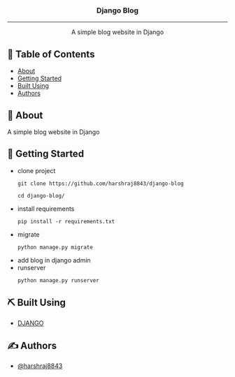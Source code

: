 <h3 align="center">Django Blog</h3>

---

<p align="center"> A simple blog website in Django
    <br> 
</p>

## 📝 Table of Contents

- [About](#about)
- [Getting Started](#getting_started)
- [Built Using](#built_using)
- [Authors](#authors)

## 🧐 About <a name = "about"></a>

A simple blog website in Django


## 🏁 Getting Started <a name = "getting_started"></a>

- clone project
  ```
  git clone https://github.com/harshraj8843/django-blog
  ```
  ```
  cd django-blog/
  ```
- install requirements
  ```
  pip install -r requirements.txt
  ```
- migrate
  ```
  python manage.py migrate
  ```
- add blog in django admin
- runserver
  ```
  python manage.py runserver
  ```

## ⛏️ Built Using <a name = "built_using"></a>

- [DJANGO](https://www.djangoproject.com/)

## ✍️ Authors <a name = "authors"></a>

- [@harshraj8843](https://github.com/harshraj8843)